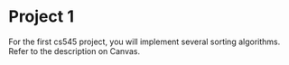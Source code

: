# Project 1
For the first cs545 project, you will implement several sorting algorithms. 
Refer to the description on Canvas.
